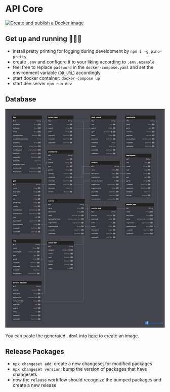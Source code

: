 # API Core

[![Create and publish a Docker image](https://github.com/gymlabs/core.api/actions/workflows/build-image.yaml/badge.svg)](https://github.com/gymlabs/core.api/actions/workflows/build-image.yaml)

## Get up and running 🏃🏻‍♂️
- install pretty printing for logging during development by `npm i -g pino-pretty`
- create `.env` and configure it to your liking according to `.env.example`
- feel free to replace `password` in the `docker-compose.yaml` and set the environment variable (`DB_URL`) accordingly
- start docker container: `docker-compose up`
- start dev server `npm run dev`

## Database
![Schema](images/db-schema.png)

You can paste the generated `.dbml` into [here](https://dbdiagram.io/d) to create an image.

## Release Packages
- `npx changeset add`: create a new changeset for modified packages
- `npx changeset version`: bump the version of packages that have changesets
- now the `release` workflow should recognize the bumped packages and create a new release